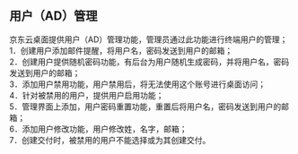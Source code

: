 ## 用户（AD）管理
京东云桌面提供用户（AD）管理功能，管理员通过此功能进行终端用户的管理；<br>
1．创建用户添加邮件提醒，将用户名，密码发送到用户的邮箱；<br>
2．创建用户提供随机密码功能，有后台为用户随机生成密码，并将用户名，密码发送到用户的邮箱；<br>
3．添加用户禁用功能，用户禁用后，将无法使用这个账号进行桌面访问；<br>
4．针对被禁用的用户，提供用户启用功能；<br>
5．管理界面上添加，用户密码重置功能，重置后将用户名，密码发送到用户的邮箱；<br>
6．添加用户修改功能，用户修改姓，名字，邮箱；<br>
7．创建交付时，被禁用的用户不能选择或为其创建交付。<br>
